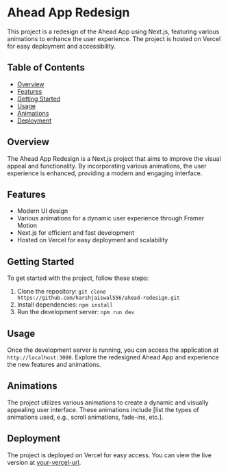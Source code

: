 # Ahead App Redesign

This project is a redesign of the Ahead App using Next.js, featuring various animations to enhance the user experience. The project is hosted on Vercel for easy deployment and accessibility.

## Table of Contents
- [Overview](#overview)
- [Features](#features)
- [Getting Started](#getting-started)
- [Usage](#usage)
- [Animations](#animations)
- [Deployment](#deployment)

## Overview

The Ahead App Redesign is a Next.js project that aims to improve the visual appeal and functionality. By incorporating various animations, the user experience is enhanced, providing a modern and engaging interface.

## Features

- Modern UI design
- Various animations for a dynamic user experience through Framer Motion
- Next.js for efficient and fast development
- Hosted on Vercel for easy deployment and scalability

## Getting Started

To get started with the project, follow these steps:

1. Clone the repository: `git clone https://github.com/harshjaiswal556/ahead-redesign.git`
2. Install dependencies: `npm install`
3. Run the development server: `npm run dev`

## Usage

Once the development server is running, you can access the application at `http://localhost:3000`. Explore the redesigned Ahead App and experience the new features and animations.

## Animations

The project utilizes various animations to create a dynamic and visually appealing user interface. These animations include [list the types of animations used, e.g., scroll animations, fade-ins, etc.].

## Deployment

The project is deployed on Vercel for easy access. You can view the live version at [your-vercel-url](vercel-url).

